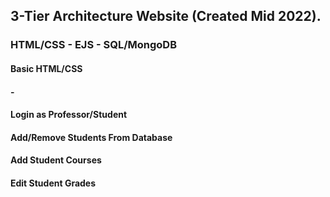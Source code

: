 ## 3-Tier Architecture Website (Created Mid 2022).
### HTML/CSS - EJS - SQL/MongoDB

#### Basic HTML/CSS
#### -
#### Login as Professor/Student
#### Add/Remove Students From Database
#### Add Student Courses
#### Edit Student Grades
 

